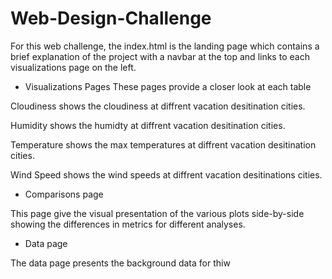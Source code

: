 # Web-Design-Challenge

For this web challenge, the index.html is the landing page which contains a brief explanation of the project with a navbar at the top and links to each visualizations page on the left.

* Visualizations Pages
These pages provide a closer look at each table

Cloudiness shows the cloudiness at diffrent vacation desitination cities.

Humidity shows the humidty at diffrent vacation desitination cities.

Temperature shows the max temperatures at diffrent vacation desitination cities.

Wind Speed shows the wind speeds at diffrent vacation desitinations cities.


* Comparisons page

This page give the visual presentation of the various plots side-by-side showing the differences in metrics for different analyses.


* Data page

The data page presents the background data for thiw